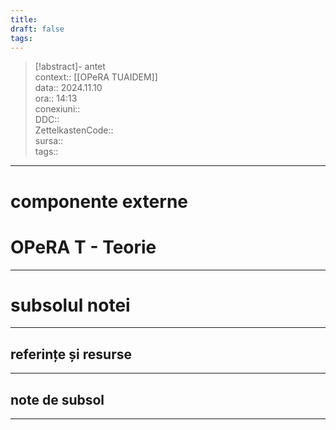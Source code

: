 ```yaml
---
title: 
draft: false
tags:
---
```

> [!abstract]- antet  
> context:: [[OPeRA TUAIDEM]]  
> data:: 2024.11.10  
> ora:: 14:13  
> conexiuni::  
> DDC::  
> ZettelkastenCode::  
> sursa::  
> tags::  


---
# componente externe


# OPeRA T - Teorie



---
# subsolul notei
---
## referințe și resurse


---
## note de subsol
---



